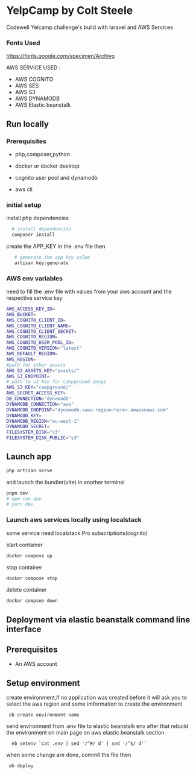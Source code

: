 # YelpCamp by Colt Steele

Codewell Yelcamp challenge's build with laravel and AWS Services

### Fonts Used

https://fonts.google.com/specimen/Archivo   

AWS SERVICE USED :

- AWS COGNITO 
- AWS SES 
- AWS S3  
- AWS DYNAMODB
- AWS Elastic beanstalk



## Run locally

### Prerequisites

- php,composer,python

- docker or docker desktop
- cognito  user pool and dynamodb 

- aws cli

### initial setup
install php dependencies
```bash
  # install dependencies
  composer install
```
create the APP_KEY in the .env file then
```bash
   # generate the app key value
   artisan key:generate
````
### AWS env variables
need to fill the .env file with values from your aws account and the respective service key
```bash
AWS_ACCESS_KEY_ID=
AWS_BUCKET=
AWS_COGNITO_CLIENT_ID=
AWS_COGNITO_CLIENT_NAME=
AWS_COGNITO_CLIENT_SECRET=
AWS_COGNITO_REGION=
AWS_COGNITO_USER_POOL_ID=
AWS_COGNITO_VERSION="latest"
AWS_DEFAULT_REGION=
AWS_REGION=
#path for other assets
AWS_S3_ASSETS_KEY="assets/"
AWS_S3_ENDPOINT=
# path to s3 key for campground image
AWS_S3_KEY="campground/"
AWS_SECRET_ACCESS_KEY=
DB_CONNECTION="dynamodb"
DYNAMODB_CONNECTION="aws"
DYNAMODB_ENDPOINT="dynamodb.<aws-region-here>.amazonaws.com"
DYNAMODB_KEY= 
DYNAMODB_REGION="eu-west-1"
DYNAMODB_SECRET=
FILESYSTEM_DISK="s3"
FILESYSTEM_DISK_PUBLIC="s3"
```
## Launch app

```bash
php artisan serve
```

 and launch the bundler(vite) in another 
 terminal

```bash
pnpm dev
# npm run dev
# yarn dev
```
### Launch  aws services locally using  localstack
some service need localstack Pro subscriptions(cognito)

start container

```bash
docker compose up
```

stop container

```bash
docker compose stop
```

delete container

```bash
docker compsoe down
```

## Deployment via  elastic beanstalk command line interface

## Prerequisites
   - An AWS account

## Setup environment
create environment,if no application was created before 
it will ask you to select the aws region and  some imformation
to create the environment
```shell
 eb create environment-name
```

send environment from .env file to elastic beanstalk env after 
that rebuild the environment on main page on aws elastic beanstalk
section
```shell 
  eb setenv `cat .env | sed '/^#/ d' | sed '/^$/ d'`
```

when some change are done, commit the file then
```shell
 eb deploy
```
